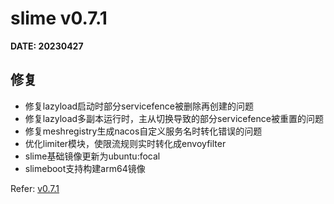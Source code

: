 # slime v0.7.1
**DATE: 20230427**

## 修复
- 修复lazyload启动时部分servicefence被删除再创建的问题
- 修复lazyload多副本运行时，主从切换导致的部分servicefence被重置的问题
- 修复meshregistry生成nacos自定义服务名时转化错误的问题
- 优化limiter模块，使限流规则实时转化成envoyfilter
- slime基础镜像更新为ubuntu:focal
- slimeboot支持构建arm64镜像

Refer: [v0.7.1](https://github.com/slime-io/slime/releases/tag/v0.7.1)
